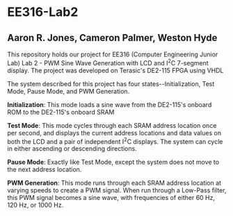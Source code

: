 # EE316-Lab2
## Aaron R. Jones, Cameron Palmer, Weston Hyde
This repository holds our project for EE316 (Computer Engineering Junior Lab) Lab 2 - PWM Sine Wave Generation with LCD and I<sup>2</sup>C 7-segment display.  The project was developed on Terasic's DE2-115 FPGA using VHDL

The system described for this project has four states--Initialization, Test Mode, Pause Mode, and PWM Generation.

**Initialization**: This mode loads a sine wave from the DE2-115's onboard ROM to the DE2-115's onboard SRAM

**Test Mode**:  This mode cycles through each SRAM address location once per second, and displays the current address locations and data values on both the LCD and a pair of independent I<sup>2</sup>C displays.  The system can cycle in either ascending or descending directions.

**Pause Mode**: Exactly like Test Mode, except the system does not move to the next address location.

**PWM Generation**: This mode runs through each SRAM address location at varying speeds to create a PWM signal.  When run through a Low-Pass filter, this PWM signal becomes a sine wave, with frequencies of either 60 Hz, 120 Hz, or 1000 Hz.
